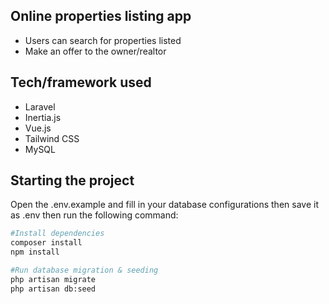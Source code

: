 
## Online properties listing app

- Users can search for properties listed
- Make an offer to the owner/realtor

## Tech/framework used

- Laravel
- Inertia.js
- Vue.js
- Tailwind CSS
- MySQL

## Starting the project

Open the .env.example and fill in your database configurations then save it as .env then run the following command:

```bash
#Install dependencies
composer install
npm install

#Run database migration & seeding
php artisan migrate
php artisan db:seed
```

